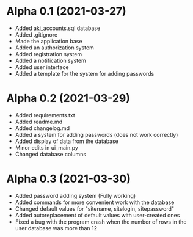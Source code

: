 # Alpha 0.1 (2021-03-27)
- Added aki_accounts.sql database
- Added .gitignore
- Made the application base
- Added an authorization system
- Added registration system
- Added a notification system
- Added user interface
- Added a template for the system for adding passwords
# Alpha 0.2 (2021-03-29)
- Added requirements.txt
- Added readme.md
- Added changelog.md
- Added a system for adding passwords (does not work correctly)
- Added display of data from the database
- Minor edits in ui_main.py
- Changed database columns
# Alpha 0.3 (2021-03-30)
- Added password adding system (Fully working)
- Added commands for more convenient work with the database
- Changed default values for "sitename, sitelogin, sitepassword"
- Added autoreplacement of default values with user-created ones
- Fixed a bug with the program crash when the number of rows in the user database was more than 12